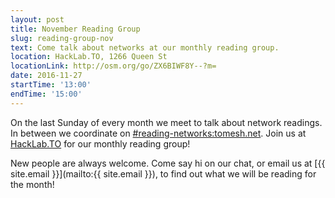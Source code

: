 ```yaml
---
layout: post
title: November Reading Group
slug: reading-group-nov
text: Come talk about networks at our monthly reading group.
location: HackLab.TO, 1266 Queen St
locationLink: http://osm.org/go/ZX6BIWF8Y--?m=
date: 2016-11-27
startTime: '13:00'
endTime: '15:00'
---
```


On the last Sunday of every month we meet to talk about network readings. In between we coordinate on  [#reading-networks:tomesh.net](https://chat.tomesh.net/#/room/#reading-networks:tomesh.net). Join us at [HackLab.TO](https://hacklab.to) for our monthly reading group!

New people are always welcome. Come say hi on our chat, or email us at [{{ site.email }}](mailto:{{ site.email }}), to find out what we will be reading for the month!

